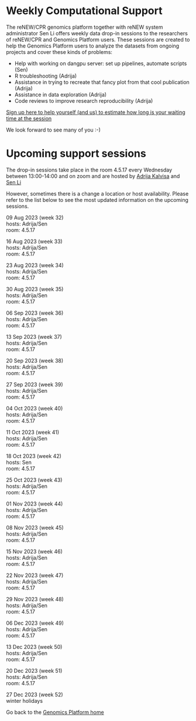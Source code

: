 # Weekly Computational Support 

The reNEW/CPR genomics platform together with reNEW system administrator Sen Li offers weekly data drop-in sessions to the researchers of reNEW/CPR and Genomics Platform users. These sessions are created to help the Genomics Platform users to analyze the datasets from ongoing projects and cover these kinds of problems:
 
- Help with working on dangpu server: set up pipelines, automate scripts (Sen)
- R troubleshooting (Adrija)
- Assistance in trying to recreate that fancy plot from that cool publication (Adrija)
- Assistance in data exploration (Adrija)
- Code reviews to improve research reproducibility (Adrija)

[Sign up here to help yourself (and us) to estimate how long is your waiting time at the session](https://forms.office.com/e/Xz1NZxXAgX)

We look forward to see many of you :-)

# Upcoming support sessions

The drop-in sessions take place in the room 4.5.17 every Wednesday between 13:00-14:00 and on zoom and are hosted by [Adrija Kalvisa](https://renew.ku.dk/people/?id=645384&vis=medarbejder) and [Sen Li](https://renew.ku.dk/people/?pure=en/persons/458863)

However, sometimes there is a change a location or host availability. Please refer to the list below to see the most updated information on the upcoming sessions.  

09 Aug 2023 (week 32)  
hosts: Adrija/Sen  
room: 4.5.17  

16 Aug 2023 (week 33)  
hosts: Adrija/Sen  
room: 4.5.17  

23 Aug 2023 (week 34)  
hosts: Adrija/Sen  
room: 4.5.17  

30 Aug 2023 (week 35)  
hosts: Adrija/Sen  
room: 4.5.17  

06 Sep 2023 (week 36)  
hosts: Adrija/Sen  
room: 4.5.17  

13 Sep 2023 (week 37)  
hosts: Adrija/Sen  
room: 4.5.17  

20 Sep 2023 (week 38)  
hosts: Adrija/Sen  
room: 4.5.17  

27 Sep 2023 (week 39)  
hosts: Adrija/Sen  
room: 4.5.17  

04 Oct 2023 (week 40)  
hosts: Adrija/Sen  
room: 4.5.17  

11 Oct 2023 (week 41)  
hosts: Adrija/Sen  
room: 4.5.17  

18 Oct 2023 (week 42)  
hosts: Sen  
room: 4.5.17  

25 Oct 2023 (week 43)  
hosts: Adrija/Sen  
room: 4.5.17  

01 Nov 2023 (week 44)  
hosts: Adrija/Sen  
room: 4.5.17  

08 Nov 2023 (week 45)  
hosts: Adrija/Sen  
room: 4.5.17  

15 Nov 2023 (week 46)  
hosts: Adrija/Sen  
room: 4.5.17  

22 Nov 2023 (week 47)  
hosts: Adrija/Sen  
room: 4.5.17  

29 Nov 2023 (week 48)  
hosts: Adrija/Sen  
room: 4.5.17  

06 Dec 2023 (week 49)  
hosts: Adrija/Sen  
room: 4.5.17  

13 Dec 2023 (week 50)  
hosts: Adrija/Sen  
room: 4.5.17  

20 Dec 2023 (week 51)  
hosts: Adrija/Sen  
room: 4.5.17  

27 Dec 2023 (week 52)  
winter holidays  

Go back to the [Genomics Platform home](https://sundgenomics.github.io)
